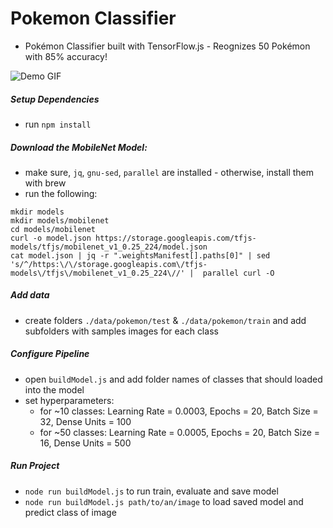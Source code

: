 # Pokemon Classifier

- Pokémon Classifier built with TensorFlow.js - Reognizes 50 Pokémon with 85% accuracy!

![Demo GIF](demo.gif)

##### Setup Dependencies

- run `npm install`

##### Download the MobileNet Model:

- make sure, `jq`, `gnu-sed`, `parallel` are installed - otherwise, install them with brew
- run the following:

```
mkdir models
mkdir models/mobilenet
cd models/mobilenet
curl -o model.json https://storage.googleapis.com/tfjs-models/tfjs/mobilenet_v1_0.25_224/model.json
cat model.json | jq -r ".weightsManifest[].paths[0]" | sed 's/^/https:\/\/storage.googleapis.com\/tfjs-models\/tfjs\/mobilenet_v1_0.25_224\//' |  parallel curl -O
```

##### Add data

- create folders `./data/pokemon/test` & `./data/pokemon/train` and add subfolders with samples images for each class

##### Configure Pipeline

- open `buildModel.js` and add folder names of classes that should loaded into the model
- set hyperparameters:
  - for ~10 classes: Learning Rate = 0.0003, Epochs = 20, Batch Size = 32, Dense Units = 100
  - for ~50 classes: Learning Rate = 0.0005, Epochs = 20, Batch Size = 16, Dense Units = 500

##### Run Project

- `node run buildModel.js` to run train, evaluate and save model
- `node run buildModel.js path/to/an/image` to load saved model and predict class of image
